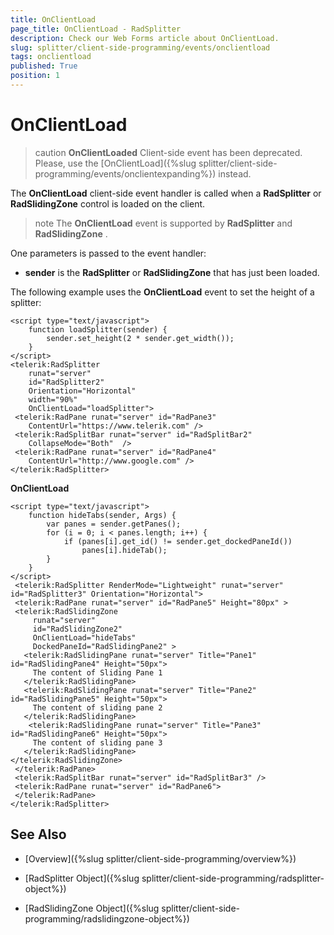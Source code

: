 ```yaml
---
title: OnClientLoad
page_title: OnClientLoad - RadSplitter
description: Check our Web Forms article about OnClientLoad.
slug: splitter/client-side-programming/events/onclientload
tags: onclientload
published: True
position: 1
---
```


# OnClientLoad

>caution  **OnClientLoaded** Client-side event has been deprecated. Please, use the [OnClientLoad]({%slug splitter/client-side-programming/events/onclientexpanding%}) instead.

The **OnClientLoad** client-side event handler is called when a **RadSplitter** or **RadSlidingZone** control is loaded on the client.

>note The **OnClientLoad** event is supported by **RadSplitter** and **RadSlidingZone** .

One parameters is passed to the event handler:

* **sender** is the **RadSplitter** or **RadSlidingZone** that has just been loaded.

The following example uses the **OnClientLoad** event to set the height of a splitter:

````ASP.NET	 
<script type="text/javascript">
	function loadSplitter(sender) {
		sender.set_height(2 * sender.get_width());
	}
</script>
<telerik:RadSplitter
	runat="server"
	id="RadSplitter2"
	Orientation="Horizontal"
	width="90%"
	OnClientLoad="loadSplitter">
 <telerik:RadPane runat="server" id="RadPane3"
	ContentUrl="https://www.telerik.com" />
 <telerik:RadSplitBar runat="server" id="RadSplitBar2"
	CollapseMode="Both"  />
 <telerik:RadPane runat="server" id="RadPane4"
	ContentUrl="http://www.google.com" />
</telerik:RadSplitter> 			
````

**OnClientLoad**

````ASP.NET	 
<script type="text/javascript">
	function hideTabs(sender, Args) {
		var panes = sender.getPanes();
		for (i = 0; i < panes.length; i++) {
			if (panes[i].get_id() != sender.get_dockedPaneId())
				panes[i].hideTab();
		}
	}
</script>
 <telerik:RadSplitter RenderMode="Lightweight" runat="server" id="RadSplitter3" Orientation="Horizontal">
 <telerik:RadPane runat="server" id="RadPane5" Height="80px" >
 <telerik:RadSlidingZone
	 runat="server"
	 id="RadSlidingZone2"
	 OnClientLoad="hideTabs"
	 DockedPaneId="RadSlidingPane2" >
   <telerik:RadSlidingPane runat="server" Title="Pane1" id="RadSlidingPane4" Height="50px">
	 The content of Sliding Pane 1
   </telerik:RadSlidingPane>
   <telerik:RadSlidingPane runat="server" Title="Pane2" id="RadSlidingPane5" Height="50px">
	 The content of sliding pane 2
   </telerik:RadSlidingPane>
	<telerik:RadSlidingPane runat="server" Title="Pane3" id="RadSlidingPane6" Height="50px">
	 The content of sliding pane 3
   </telerik:RadSlidingPane>
</telerik:RadSlidingZone>
 </telerik:RadPane>
 <telerik:RadSplitBar runat="server" id="RadSplitBar3" />
 <telerik:RadPane runat="server" id="RadPane6">
 </telerik:RadPane>
</telerik:RadSplitter> 			
````



## See Also

 * [Overview]({%slug splitter/client-side-programming/overview%})

 * [RadSplitter Object]({%slug splitter/client-side-programming/radsplitter-object%})

 * [RadSlidingZone Object]({%slug splitter/client-side-programming/radslidingzone-object%})
